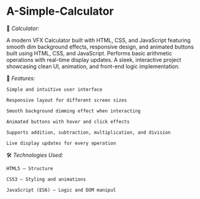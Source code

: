 # A-Simple-Calculator

🧮 *Calculator:*

A modern VFX Calculator built with HTML, CSS, and JavaScript featuring smooth dim background effects, responsive design, and animated buttons built using HTML, CSS, and JavaScript. Performs basic arithmetic     operations with real-time display updates. A sleek, interactive project showcasing clean UI, animation, and front-end logic implementation.

🚀 *Features:*

    Simple and intuitive user interface

    Responsive layout for different screen sizes

    Smooth background dimming effect when interacting

    Animated buttons with hover and click effects

    Supports addition, subtraction, multiplication, and division

    Live display updates for every operation

🛠️ *Technologies Used:*

    HTML5 – Structure

    CSS3 – Styling and animations

    JavaScript (ES6) – Logic and DOM manipul
